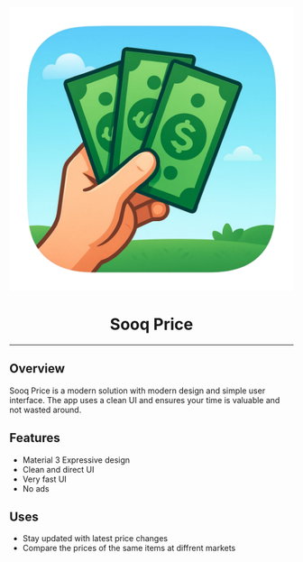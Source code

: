 <div align="center">
  <img src="app/sooq_prices.png" alt="Sooq Price" width="600" />
</div>

<h1 align="center">Sooq Price</h1>

---

## Overview

Sooq Price is a modern solution with modern design and simple user interface. The app uses a clean UI and ensures your time is valuable and not wasted around.

<b></b>

## Features

- Material 3 Expressive design
- Clean and direct UI
- Very fast UI
- No ads

<b></b>

## Uses

- Stay updated with latest price changes
- Compare the prices of the same items at diffrent markets
